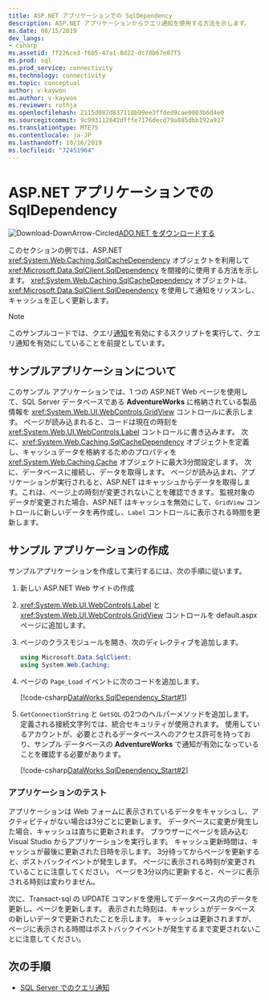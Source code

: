 ```yaml
---
title: ASP.NET アプリケーションでの SqlDependency
description: ASP.NET アプリケーションからクエリ通知を使用する方法を示します。
ms.date: 08/15/2019
dev_langs:
- csharp
ms.assetid: ff226ce3-f6b5-47a1-8d22-dc78b67e07f5
ms.prod: sql
ms.prod_service: connectivity
ms.technology: connectivity
ms.topic: conceptual
author: v-kaywon
ms.author: v-kaywon
ms.reviewer: rothja
ms.openlocfilehash: 2115d087d837118b99ee3ffded9cae0003b6d4e0
ms.sourcegitcommit: 9c993112842dfffe7176decd79a885dbb192a927
ms.translationtype: MTE75
ms.contentlocale: ja-JP
ms.lasthandoff: 10/16/2019
ms.locfileid: "72451964"
---
```

# <a name="sqldependency-in-an-aspnet-application"></a>ASP.NET アプリケーションでの SqlDependency

![Download-DownArrow-Circled](../../../ssdt/media/download.png)[ADO.NET をダウンロードする](../../sql-connection-libraries.md#anchor-20-drivers-relational-access)

このセクションの例では、ASP.NET <xref:System.Web.Caching.SqlCacheDependency> オブジェクトを利用して <xref:Microsoft.Data.SqlClient.SqlDependency> を間接的に使用する方法を示します。 <xref:System.Web.Caching.SqlCacheDependency> オブジェクトは、<xref:Microsoft.Data.SqlClient.SqlDependency> を使用して通知をリッスンし、キャッシュを正しく更新します。  
  
> [!NOTE]
>  このサンプルコードでは、クエリ[通知](enable-query-notifications.md)を有効にするスクリプトを実行して、クエリ通知を有効にしていることを前提としています。  
  
## <a name="about-the-sample-application"></a>サンプルアプリケーションについて  
このサンプル アプリケーションでは、1 つの ASP.NET Web ページを使用して、SQL Server データベースである **AdventureWorks** に格納されている製品情報を <xref:System.Web.UI.WebControls.GridView> コントロールに表示します。 ページが読み込まれると、コードは現在の時刻を <xref:System.Web.UI.WebControls.Label> コントロールに書き込みます。 次に、<xref:System.Web.Caching.SqlCacheDependency> オブジェクトを定義し、キャッシュデータを格納するためのプロパティを <xref:System.Web.Caching.Cache> オブジェクトに最大3分間設定します。 次に、データベースに接続し、データを取得します。 ページが読み込まれ、アプリケーションが実行されると、ASP.NET はキャッシュからデータを取得します。これは、ページ上の時刻が変更されないことを確認できます。 監視対象のデータが変更された場合、ASP.NET はキャッシュを無効にして、`GridView` コントロールに新しいデータを再作成し、`Label` コントロールに表示される時間を更新します。  
  
## <a name="creating-the-sample-application"></a>サンプル アプリケーションの作成  
サンプルアプリケーションを作成して実行するには、次の手順に従います。  
  
1. 新しい ASP.NET Web サイトの作成  
  
2. <xref:System.Web.UI.WebControls.Label> と <xref:System.Web.UI.WebControls.GridView> コントロールを default.aspx ページに追加します。  
  
3. ページのクラスモジュールを開き、次のディレクティブを追加します。  
  
    ```csharp  
    using Microsoft.Data.SqlClient;  
    using System.Web.Caching;  
    ```  
  
4. ページの `Page_Load` イベントに次のコードを追加します。  
  
    [!code-csharp[DataWorks SqlDependency_Start#1](~/../sqlclient/doc/samples/SqlDependency_Start.cs#1)]
  
5. `GetConnectionString` と `GetSQL` の2つのヘルパーメソッドを追加します。 定義される接続文字列では、統合セキュリティが使用されます。 使用しているアカウントが、必要とされるデータベースへのアクセス許可を持っており、サンプル データベースの **AdventureWorks** で通知が有効になっていることを確認する必要があります。
  
    [!code-csharp[DataWorks SqlDependency_Start#2](~/../sqlclient/doc/samples/SqlDependency_Start.cs#2)]
  
### <a name="testing-the-application"></a>アプリケーションのテスト  
アプリケーションは Web フォームに表示されているデータをキャッシュし、アクティビティがない場合は3分ごとに更新します。 データベースに変更が発生した場合、キャッシュは直ちに更新されます。 ブラウザーにページを読み込む Visual Studio からアプリケーションを実行します。 キャッシュ更新時間は、キャッシュが最後に更新された日時を示します。 3分待ってからページを更新すると、ポストバックイベントが発生します。 ページに表示される時刻が変更されていることに注意してください。 ページを3分以内に更新すると、ページに表示される時刻は変わりません。  
  
次に、Transact-sql の UPDATE コマンドを使用してデータベース内のデータを更新し、ページを更新します。 表示された時刻は、キャッシュがデータベースの新しいデータで更新されたことを示します。 キャッシュは更新されますが、ページに表示される時間はポストバックイベントが発生するまで変更されないことに注意してください。  
  
## <a name="next-steps"></a>次の手順
- [SQL Server でのクエリ通知](query-notifications-sql-server.md)

